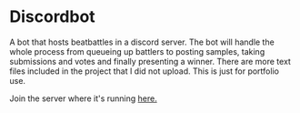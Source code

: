 # Discordbot
A bot that hosts beatbattles in a discord server. The bot will handle the whole process from queueing up battlers to posting samples, taking submissions and votes and finally presenting a winner. There are more text files included in the project that I did not upload. This is just for portfolio use.

Join the server where it's running <a href ="discord.gg/HxywTd8">here.</a>
